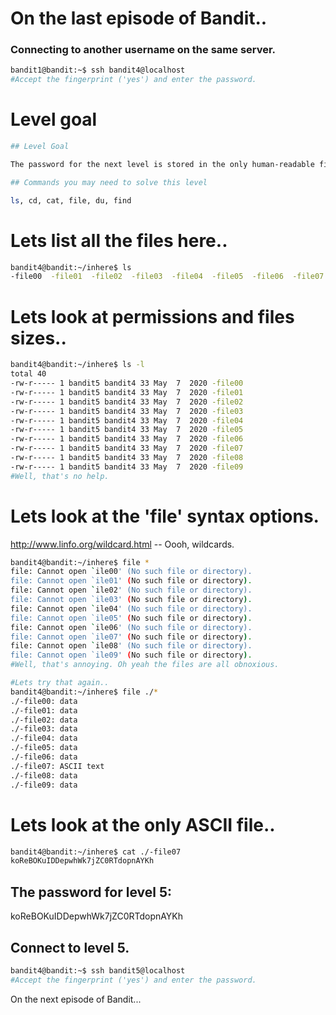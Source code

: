 #  On the last episode of Bandit..
### Connecting to another username on the same server.

```bash
bandit1@bandit:~$ ssh bandit4@localhost
#Accept the fingerprint ('yes') and enter the password.
```

# Level goal
```bash
## Level Goal

The password for the next level is stored in the only human-readable file in the **inhere** directory. Tip: if your terminal is messed up, try the “reset” command.

## Commands you may need to solve this level

ls, cd, cat, file, du, find
```

# Lets list all the files here..
```bash
bandit4@bandit:~/inhere$ ls
-file00  -file01  -file02  -file03  -file04  -file05  -file06  -file07  -file08  -file09
```

# Lets look at permissions and files sizes..
```bash
bandit4@bandit:~/inhere$ ls -l
total 40
-rw-r----- 1 bandit5 bandit4 33 May  7  2020 -file00
-rw-r----- 1 bandit5 bandit4 33 May  7  2020 -file01
-rw-r----- 1 bandit5 bandit4 33 May  7  2020 -file02
-rw-r----- 1 bandit5 bandit4 33 May  7  2020 -file03
-rw-r----- 1 bandit5 bandit4 33 May  7  2020 -file04
-rw-r----- 1 bandit5 bandit4 33 May  7  2020 -file05
-rw-r----- 1 bandit5 bandit4 33 May  7  2020 -file06
-rw-r----- 1 bandit5 bandit4 33 May  7  2020 -file07
-rw-r----- 1 bandit5 bandit4 33 May  7  2020 -file08
-rw-r----- 1 bandit5 bandit4 33 May  7  2020 -file09
#Well, that's no help.
```

# Lets look at the 'file' syntax options.
http://www.linfo.org/wildcard.html -- Oooh, wildcards.

```bash
bandit4@bandit:~/inhere$ file *
file: Cannot open `ile00' (No such file or directory).
file: Cannot open `ile01' (No such file or directory).
file: Cannot open `ile02' (No such file or directory).
file: Cannot open `ile03' (No such file or directory).
file: Cannot open `ile04' (No such file or directory).
file: Cannot open `ile05' (No such file or directory).
file: Cannot open `ile06' (No such file or directory).
file: Cannot open `ile07' (No such file or directory).
file: Cannot open `ile08' (No such file or directory).
file: Cannot open `ile09' (No such file or directory).
#Well, that's annoying. Oh yeah the files are all obnoxious.
```

```bash
#Lets try that again..
bandit4@bandit:~/inhere$ file ./*
./-file00: data
./-file01: data
./-file02: data
./-file03: data
./-file04: data
./-file05: data
./-file06: data
./-file07: ASCII text
./-file08: data
./-file09: data
```

# Lets look at the only ASCII file..
```bash
bandit4@bandit:~/inhere$ cat ./-file07
koReBOKuIDDepwhWk7jZC0RTdopnAYKh
```

## The password for level 5:

koReBOKuIDDepwhWk7jZC0RTdopnAYKh

## Connect to level 5.
```bash
bandit4@bandit:~$ ssh bandit5@localhost
#Accept the fingerprint ('yes') and enter the password.
```

On the next episode of Bandit...
